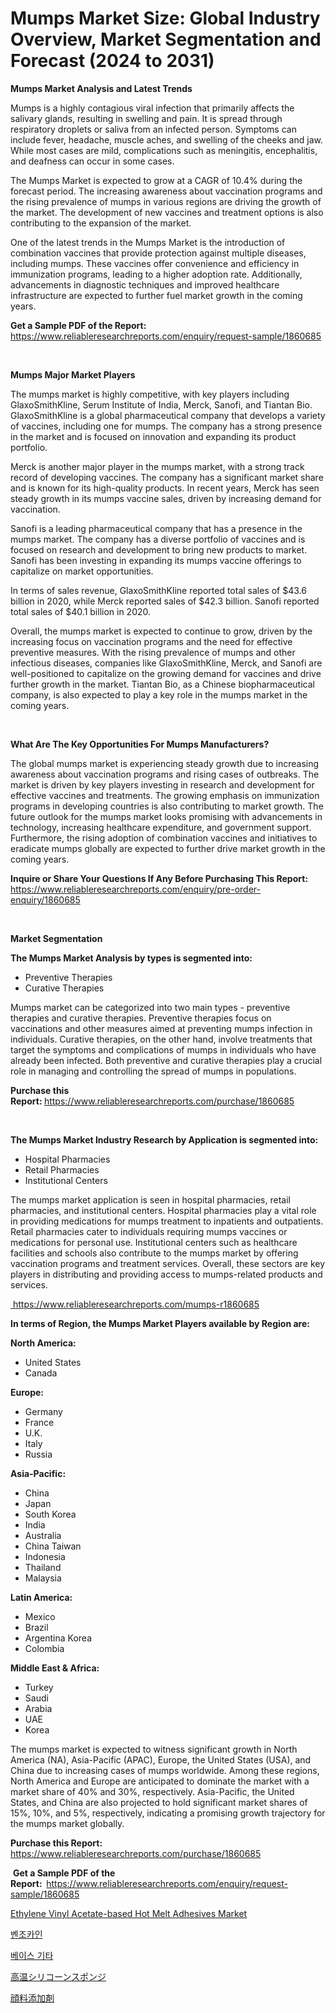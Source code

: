 <p><h1>Mumps Market Size: Global Industry Overview, Market Segmentation and Forecast (2024 to 2031)</h1></p><p><strong>Mumps Market Analysis and Latest Trends</strong></p>
<p><p>Mumps is a highly contagious viral infection that primarily affects the salivary glands, resulting in swelling and pain. It is spread through respiratory droplets or saliva from an infected person. Symptoms can include fever, headache, muscle aches, and swelling of the cheeks and jaw. While most cases are mild, complications such as meningitis, encephalitis, and deafness can occur in some cases.</p><p>The Mumps Market is expected to grow at a CAGR of 10.4% during the forecast period. The increasing awareness about vaccination programs and the rising prevalence of mumps in various regions are driving the growth of the market. The development of new vaccines and treatment options is also contributing to the expansion of the market.</p><p>One of the latest trends in the Mumps Market is the introduction of combination vaccines that provide protection against multiple diseases, including mumps. These vaccines offer convenience and efficiency in immunization programs, leading to a higher adoption rate. Additionally, advancements in diagnostic techniques and improved healthcare infrastructure are expected to further fuel market growth in the coming years.</p></p>
<p><strong>Get a Sample PDF of the Report:&nbsp;</strong> <a href="https://www.reliableresearchreports.com/enquiry/request-sample/1860685">https://www.reliableresearchreports.com/enquiry/request-sample/1860685</a></p>
<p>&nbsp;</p>
<p><strong>Mumps Major Market Players</strong></p>
<p><p>The mumps market is highly competitive, with key players including GlaxoSmithKline, Serum Institute of India, Merck, Sanofi, and Tiantan Bio. GlaxoSmithKline is a global pharmaceutical company that develops a variety of vaccines, including one for mumps. The company has a strong presence in the market and is focused on innovation and expanding its product portfolio.</p><p>Merck is another major player in the mumps market, with a strong track record of developing vaccines. The company has a significant market share and is known for its high-quality products. In recent years, Merck has seen steady growth in its mumps vaccine sales, driven by increasing demand for vaccination.</p><p>Sanofi is a leading pharmaceutical company that has a presence in the mumps market. The company has a diverse portfolio of vaccines and is focused on research and development to bring new products to market. Sanofi has been investing in expanding its mumps vaccine offerings to capitalize on market opportunities.</p><p>In terms of sales revenue, GlaxoSmithKline reported total sales of $43.6 billion in 2020, while Merck reported sales of $42.3 billion. Sanofi reported total sales of $40.1 billion in 2020.</p><p>Overall, the mumps market is expected to continue to grow, driven by the increasing focus on vaccination programs and the need for effective preventive measures. With the rising prevalence of mumps and other infectious diseases, companies like GlaxoSmithKline, Merck, and Sanofi are well-positioned to capitalize on the growing demand for vaccines and drive further growth in the market. Tiantan Bio, as a Chinese biopharmaceutical company, is also expected to play a key role in the mumps market in the coming years.</p></p>
<p>&nbsp;</p>
<p><strong>What Are The Key Opportunities For Mumps Manufacturers?</strong></p>
<p><p>The global mumps market is experiencing steady growth due to increasing awareness about vaccination programs and rising cases of outbreaks. The market is driven by key players investing in research and development for effective vaccines and treatments. The growing emphasis on immunization programs in developing countries is also contributing to market growth. The future outlook for the mumps market looks promising with advancements in technology, increasing healthcare expenditure, and government support. Furthermore, the rising adoption of combination vaccines and initiatives to eradicate mumps globally are expected to further drive market growth in the coming years.</p></p>
<p><strong>Inquire or Share Your Questions If Any Before Purchasing This Report:</strong> <a href="https://www.reliableresearchreports.com/enquiry/pre-order-enquiry/1860685">https://www.reliableresearchreports.com/enquiry/pre-order-enquiry/1860685</a></p>
<p>&nbsp;</p>
<p><strong>Market Segmentation</strong></p>
<p><strong>The Mumps Market Analysis by types is segmented into:</strong></p>
<p><ul><li>Preventive Therapies</li><li>Curative Therapies</li></ul></p>
<p><p>Mumps market can be categorized into two main types - preventive therapies and curative therapies. Preventive therapies focus on vaccinations and other measures aimed at preventing mumps infection in individuals. Curative therapies, on the other hand, involve treatments that target the symptoms and complications of mumps in individuals who have already been infected. Both preventive and curative therapies play a crucial role in managing and controlling the spread of mumps in populations.</p></p>
<p><strong>Purchase this Report:&nbsp;</strong><a href="https://www.reliableresearchreports.com/purchase/1860685">https://www.reliableresearchreports.com/purchase/1860685</a></p>
<p>&nbsp;</p>
<p><strong>The Mumps Market Industry Research by Application is segmented into:</strong></p>
<p><ul><li>Hospital Pharmacies</li><li>Retail Pharmacies</li><li>Institutional Centers</li></ul></p>
<p><p>The mumps market application is seen in hospital pharmacies, retail pharmacies, and institutional centers. Hospital pharmacies play a vital role in providing medications for mumps treatment to inpatients and outpatients. Retail pharmacies cater to individuals requiring mumps vaccines or medications for personal use. Institutional centers such as healthcare facilities and schools also contribute to the mumps market by offering vaccination programs and treatment services. Overall, these sectors are key players in distributing and providing access to mumps-related products and services.</p></p>
<p><a href="https://www.reliableresearchreports.com/mumps-r1860685">&nbsp;https://www.reliableresearchreports.com/mumps-r1860685</a></p>
<p><strong>In terms of Region, the Mumps Market Players available by Region are:</strong></p>
<p>
    <p> <strong> North America: </strong>
        <ul>
            <li>United States</li>
            <li>Canada</li>
        </ul>
        </p> 
    <p> <strong> Europe: </strong>
        <ul>
            <li>Germany</li>
            <li>France</li>
            <li>U.K.</li>
            <li>Italy</li>
            <li>Russia</li>
        </ul>
        </p> 
    <p> <strong> Asia-Pacific: </strong>
        <ul>
            <li>China</li>
            <li>Japan</li>
            <li>South Korea</li>
            <li>India</li>
            <li>Australia</li>
            <li>China Taiwan</li>
            <li>Indonesia</li>
            <li>Thailand</li>
            <li>Malaysia</li>
        </ul>
        </p> 
    <p> <strong> Latin America: </strong>
        <ul>
            <li>Mexico</li>
            <li>Brazil</li>
            <li>Argentina Korea</li>
            <li>Colombia</li>
        </ul>
        </p> 
    <p> <strong> Middle East & Africa: </strong>
        <ul>
            <li>Turkey</li>
            <li>Saudi</li>
            <li>Arabia</li>
            <li>UAE</li>
            <li>Korea</li>
        </ul>
    </p>
    </p>
<p><p>The mumps market is expected to witness significant growth in North America (NA), Asia-Pacific (APAC), Europe, the United States (USA), and China due to increasing cases of mumps worldwide. Among these regions, North America and Europe are anticipated to dominate the market with a market share of 40% and 30%, respectively. Asia-Pacific, the United States, and China are also projected to hold significant market shares of 15%, 10%, and 5%, respectively, indicating a promising growth trajectory for the mumps market globally.</p></p>
<p><strong>Purchase this Report: </strong><a href="https://www.reliableresearchreports.com/purchase/1860685">https://www.reliableresearchreports.com/purchase/1860685</a></p>
<p>&nbsp;<strong>Get a Sample PDF of the Report:&nbsp;&nbsp;</strong><a href="https://www.reliableresearchreports.com/enquiry/request-sample/1860685">https://www.reliableresearchreports.com/enquiry/request-sample/1860685</a></p>
<p><strong></strong></p>
<p><p><a href="https://issuu.com/reportprime-2/docs/ethylene-vinyl-acetate-based-hot-melt-adhesives-ma">Ethylene Vinyl Acetate-based Hot Melt Adhesives Market</a></p><p><a href="https://medium.com/@kenyonjohns/%EB%B2%A4%EC%A1%B0%EC%B9%B4%EC%9D%B8-%EC%8B%9C%EC%9E%A5-%EA%B7%9C%EB%AA%A8-cagr-%ED%8A%B8%EB%A0%8C%EB%93%9C-2024-2030-b63e663b9cfc">벤조카인</a></p><p><a href="https://medium.com/@dandier2003/%EB%B2%A0%EC%9D%B4%EC%8A%A4-%EA%B8%B0%ED%83%80-%EC%8B%9C%EC%9E%A5%EC%9D%80-%EC%8B%9C%EC%9E%A5-%EC%A0%90%EC%9C%A0%EC%9C%A8-%EA%B7%9C%EB%AA%A8-%EB%B0%8F-2031%EB%85%84%EA%B9%8C%EC%A7%80%EC%9D%98-%EC%98%88%EC%83%81-%EC%98%88%EC%B8%A1%EC%97%90-%EC%B4%88%EC%A0%90%EC%9D%84-%EB%A7%9E%EC%B6%A5%EB%8B%88%EB%8B%A4-941d1bb8609b">베이스 기타</a></p><p><a href="https://github.com/gfggqjbfys368009/Market-Research-Report-List-1/blob/main/158404347176.md">高温シリコーンスポンジ</a></p><p><a href="https://medium.com/@rexkhler2023/%E9%A1%94%E6%96%99%E6%B7%BB%E5%8A%A0%E5%89%A4%E5%B8%82%E5%A0%B4%E3%81%AE%E3%82%B7%E3%82%A7%E3%82%A2%E3%81%AE%E9%80%B2%E5%8C%96%E3%81%A8%E5%B8%82%E5%A0%B4%E6%88%90%E9%95%B7%E5%8B%95%E5%90%912024%E5%B9%B4%E3%81%8B%E3%82%892031%E5%B9%B4%E3%81%BE%E3%81%A7-481071e514a1">顔料添加剤</a></p></p>